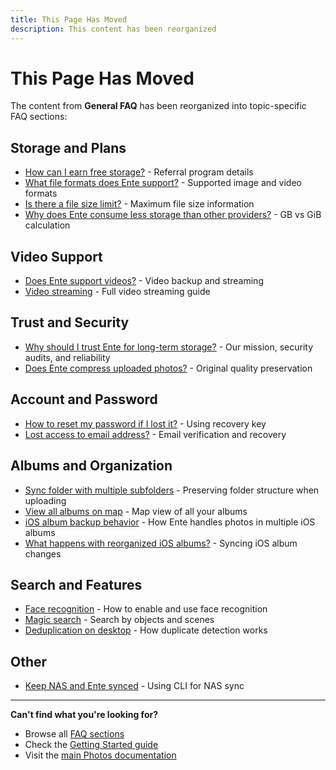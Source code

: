 ```yaml
---
title: This Page Has Moved
description: This content has been reorganized
---
```


# This Page Has Moved

The content from **General FAQ** has been reorganized into topic-specific FAQ sections:

## Storage and Plans

- [How can I earn free storage?](/photos/faq/storage-and-plans#earn-free-storage) - Referral program details
- [What file formats does Ente support?](/photos/faq/backup-and-sync#backup-file-formats) - Supported image and video formats
- [Is there a file size limit?](/photos/faq/backup-and-sync#file-size-limit) - Maximum file size information
- [Why does Ente consume less storage than other providers?](/photos/faq/storage-and-plans#less-storage-usage) - GB vs GiB calculation

## Video Support

- [Does Ente support videos?](/photos/faq/backup-and-sync#video-support) - Video backup and streaming
- [Video streaming](/photos/features/utilities/video-streaming) - Full video streaming guide

## Trust and Security

- [Why should I trust Ente for long-term storage?](/photos/faq/security-and-privacy#trust) - Our mission, security audits, and reliability
- [Does Ente compress uploaded photos?](/photos/faq/backup-and-sync#does-ente-compress) - Original quality preservation

## Account and Password

- [How to reset my password if I lost it?](/photos/faq/security-and-privacy#use-recovery-key) - Using recovery key
- [Lost access to email address?](/photos/faq/account-creation#lost-email) - Email verification and recovery

## Albums and Organization

- [Sync folder with multiple subfolders](/photos/faq/albums-and-organization#nested-folders) - Preserving folder structure when uploading
- [View all albums on map](/photos/faq/search-and-discovery#all-albums) - Map view of all your albums
- [iOS album backup behavior](/photos/faq/albums-and-organization#multiple-ios-albums) - How Ente handles photos in multiple iOS albums
- [What happens with reorganized iOS albums?](/photos/faq/albums-and-organization#ios-reorganize) - Syncing iOS album changes

## Search and Features

- [Face recognition](/photos/faq/search-and-discovery#enable-face-recognition) - How to enable and use face recognition
- [Magic search](/photos/faq/search-and-discovery) - Search by objects and scenes
- [Deduplication on desktop](/photos/faq/backup-and-sync#deduplication-desktop) - How duplicate detection works

## Other

- [Keep NAS and Ente synced](/photos/faq/backup-and-sync#watch-nas) - Using CLI for NAS sync

---

**Can't find what you're looking for?**

- Browse all [FAQ sections](/photos/faq/account-creation)
- Check the [Getting Started guide](/photos/getting-started/)
- Visit the [main Photos documentation](/photos/)
